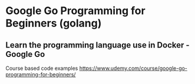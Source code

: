 # Google Go Programming for Beginners (golang)
## Learn the programming language use in Docker - Google Go
Course based code examples https://www.udemy.com/course/google-go-programming-for-beginners/
